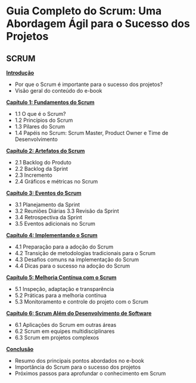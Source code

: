 # Guia Completo do Scrum: Uma Abordagem Ágil para o Sucesso dos Projetos

## SCRUM

**[Introdução](pages/introducao.md)**
- Por que o Scrum é importante para o sucesso dos projetos?
- Visão geral do conteúdo do e-book

**[Capítulo 1: Fundamentos do Scrum](pages/cap1.md)**
- 1.1 O que é o Scrum?
- 1.2 Princípios do Scrum
- 1.3 Pilares do Scrum
- 1.4 Papéis no Scrum: Scrum Master, Product Owner e Time de Desenvolvimento

**[Capítulo 2: Artefatos do Scrum](pages/cap2.md)**
- 2.1 Backlog do Produto
- 2.2 Backlog da Sprint
- 2.3 Incremento
- 2.4 Gráficos e métricas no Scrum

**[Capítulo 3: Eventos do Scrum](pages/cap3.md)**
- 3.1 Planejamento da Sprint
- 3.2 Reuniões Diárias
3.3 Revisão da Sprint
- 3.4 Retrospectiva da Sprint
- 3.5 Eventos adicionais no Scrum

**[Capítulo 4: Implementando o Scrum](pages/cap4.md)**
- 4.1 Preparação para a adoção do Scrum
- 4.2 Transição de metodologias tradicionais para o Scrum
- 4.3 Desafios comuns na implementação do Scrum
- 4.4 Dicas para o sucesso na adoção do Scrum

**[Capítulo 5: Melhoria Contínua com o Scrum](pages/cap5.md)**
- 5.1 Inspeção, adaptação e transparência
- 5.2 Práticas para a melhoria contínua
- 5.3 Monitoramento e controle do projeto com o Scrum

**[Capítulo 6: Scrum Além do Desenvolvimento de Software](pages/cap6.md)**
- 6.1 Aplicações do Scrum em outras áreas
- 6.2 Scrum em equipes multidisciplinares
- 6.3 Scrum em projetos complexos

**[Conclusão](pages/conclusao.md)**
- Resumo dos principais pontos abordados no e-book
- Importância do Scrum para o sucesso dos projetos
- Próximos passos para aprofundar o conhecimento em Scrum